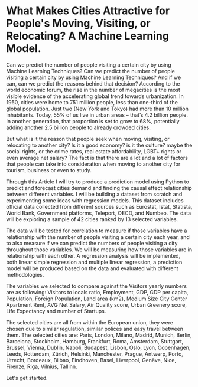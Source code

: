 # What Makes Cities Attractive for People's Moving, Visiting, or Relocating? A Machine Learning Model.

Can we predict the number of people visiting a certain city by using Machine Learning Techniques? Can we predict the number of people visiting a certain city by using Machine Learning Techniques? And if we can, can we predict the reasons behind that decision? According to the world economic forum, the rise in the number of megacities is the most visible evidence of the accelerating global trend towards urbanization. In 1950, cities were home to 751 million people, less than one-third of the global population. Just two (New York and Tokyo) had more than 10 million inhabitants. Today, 55% of us live in urban areas – that’s 4.2 billion people. In another generation, that proportion is set to grow to 68%, potentially adding another 2.5 billion people to already crowded cities.

But what is it the reason that people seek when moving, visiting, or relocating to another city? Is it a good economy? is it the culture? maybe the social rights, or the crime rates, real estate affordability, LGBT+ rights or even average net salary? The fact is that there are a lot and a lot of factors that people can take into consideration when moving to another city for tourism, business or even to study.

Through this Article I will try to produce a prediction model using Python to predict and forecast cities demand and finding the causal effect relationship between different variables. I will be building a dataset from scratch and experimenting some ideas with regression models. This dataset includes official data collected from different sources such as Eurostat, Istat, Statista, World Bank, Government platforms, Teleport, OECD, and Numbeo. The data will be exploring a sample of 42 cities ranked by 13 selected variables.

The data will be tested for correlation to measure if those variables have a relationship with the number of people visiting a certain city each year, and to also measure if we can predict the numbers of people visiting a city throughout those variables. We will be measuring how those variables are in relationship with each other. A regression analysis will be implemented, both linear simple regression and multiple linear regression, a prediction model will be produced based on the data and evaluated with different methodologies.

The variables we selected to compare against the Visitors yearly numbers are as following: Visitors to locals ratio, Employment, GDP, GDP per capita, Population, Foreign Population, Land area (km2), Medium Size City Center Apartment Rent, AVG Net Salary, Air Quality score, Urban Greenery score, Life Expectancy and number of Startups.

The selected cities are all from within the European union, they were chosen due to similar regulation, similar polices and easy travel between them. The selected cities are: Paris, London, Milano, Madrid, Munich, Berlin, Barcelona, Stockholm, Hamburg, Frankfurt, Roma, Amsterdam, Stuttgart, Brussel, Vienna, Dublin, Napoli, Budapest, Lisbon, Oslo, Lyon, Copenhagen, Leeds, Rotterdam, Zürich, Helsinki, Manchester, Prague, Antwerp, Porto, Utrecht, Bordeaux, Bilbao, Eindhoven, Basel, Liverpool, Genève, Nice, Firenze, Riga, Vilnius, Tallinn.

Let's get started.
